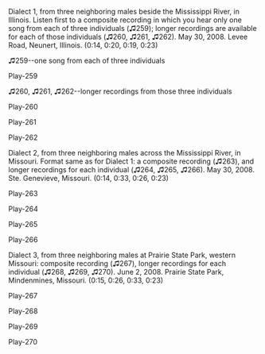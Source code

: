 Dialect 1, from three neighboring males beside the Mississippi River, in
Illinois. Listen first to a composite recording in which you hear only
one song from each of three individuals (♫259); longer recordings are
available for each of those individuals (♫260, ♫261, ♫262). May 30,
2008. Levee Road, Neunert, Illinois. (0:14, 0:20, 0:19, 0:23)

♫259--one song from each of three individuals

Play-259

♫260, ♫261, ♫262--longer recordings from those three individuals

Play-260

Play-261

Play-262

Dialect 2, from three neighboring males across the Mississippi River, in
Missouri. Format same as for Dialect 1: a composite recording (♫263),
and longer recordings for each individual (♫264, ♫265, ♫266). May 30,
2008. Ste. Genevieve, Missouri. (0:14, 0:33, 0:26, 0:23)

Play-263

Play-264

Play-265

Play-266

Dialect 3, from three neighboring males at Prairie State Park, western
Missouri: composite recording (♫267), longer recordings for each
individual (♫268, ♫269, ♫270). June 2, 2008. Prairie State Park,
Mindenmines, Missouri. (0:15, 0:26, 0:33, 0:23)

Play-267

Play-268

Play-269

Play-270


